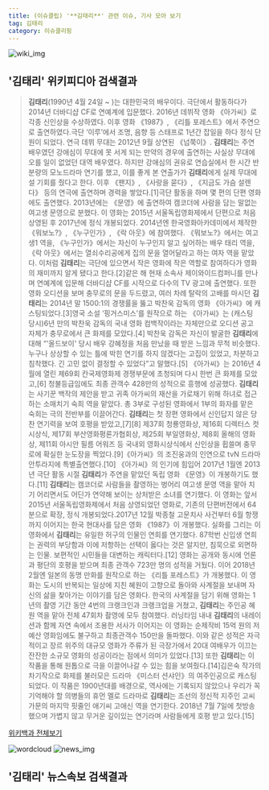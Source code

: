 ```yaml
---
title: (이슈클립) '**김태리**' 관련 이슈, 기사 모아 보기
tag: 김태리
category: 이슈클리핑
---
```

![wiki_img](https://user-images.githubusercontent.com/42597476/44503234-41136a80-a6d0-11e8-9071-6fc6418eafe4.png)
## **'**김태리**'** 위키피디아 검색결과
>**김태리**(1990년 4월 24일 ~ )는 대한민국의 배우이다. 극단에서 활동하다가 2014년 더바디샵 CF로 연예계에 입문했다. 2016년 데뷔작 영화 《아가씨》로 각종 신인상을 수상하였다. 이후 영화 《1987》, 《리틀 포레스트》에서 주연으로 출연하였다.극단 ‘이루’에서 조명, 음향 등 스태프로 1년간 잡일을 하다 정식 단원이 되었다. 연극 데뷔 무대는 2012년 9월 상연된 《넙쭉이》. **김태리**는 주연 배우였던 강애심이 무대에 못 서게 되는 만약의 경우에 출연하는 사실상 무대에 오를 일이 없었던 대역 배우였다. 하지만 강애심의 권유로 연습실에서 한 시간 반 분량의 모노드라마 연기를 했고, 이를 좋게 본 연출가가 **김태리**에게 실제 무대에 설 기회를 줬다고 한다. 이후 《팬지》, 《사랑을 묻다》, 《지금도 가슴 설렌다》 등의 연극에 출연하며 경력을 쌓았다.[1]극단 활동을 하며 몇 편의 단편 영화에도 출연했다. 2013년에는 《문영》에 출연하여 캠코더에 사람을 담는 말없는 여고생 문영으로 분했다. 이 영화는 2015년 서울독립영화제에서 단편으로 처음 상영된 후 2017년에 정식 개봉되었다. 2014년엔 한국영화아카데미에서 제작한 《뭐보노?》, 《누구인가》, 《락 아웃》에 참여했다. 《뭐보노?》에서는 여고생1 역을, 《누구인가》에서는 자신이 누구인지 알고 싶어하는 배우 태리 역을, 《락 아웃》에서는 열쇠수리공에게 집의 문을 열어달라고 하는 여자 역을 맡았다. 이처럼 **김태리**는 극단에 있으면서 작은 영화에 작은 역할로 참여하다가 영화의 재미까지 알게 됐다고 한다.[2]같은 해 현재 소속사 제이와이드컴퍼니를 만나며 연예계에 입문해 더바디샵 CF를 시작으로 다수의 TV 광고에 출연했다. 또한 영화 오디션을 보며 충무로의 문을 두드렸고, 여러 차례 탈락의 고배를 마시던 **김태리**는 2014년 말 1500:1의 경쟁률을 뚫고 박찬욱 감독의 영화 《아가씨》에 캐스팅되었다.[3]영국 소설 ‘핑거스미스’를 원작으로 하는 《아가씨》는 (캐스팅 당시)6년 만의 박찬욱 감독의 국내 영화 컴백작이라는 자체만으로 오디션 공고 자체가 충무로에서 큰 화제를 모았다.[4] 박찬욱 감독은 자신이 발굴한 **김태리**에 대해 “'올드보이' 당시 배우 강혜정을 처음 만났을 때 받은 느낌과 무척 비슷했다. 누구나 상상할 수 있는 틀에 박힌 연기를 하지 않겠다는 고집이 있었고, 차분하고 침착했다. 긴 고민 없이 결정할 수 있었다”고 말했다.[5] 《아가씨》는 2016년 4월에 열린 제69회 칸국제영화제 경쟁부문에 초청되며 다시 한번 큰 화제를 모았고,[6] 청불등급임에도 최종 관객수 428만의 성적으로 흥행에 성공했다. **김태리**는 사기꾼 백작의 제안을 받고 귀족 아가씨의 재산을 가로채기 위해 하녀로 접근하는 소매치기 숙희 역을 맡았다. 총 3부로 구성된 영화에서 1부의 화자를 맡은 숙희는 극의 전반부를 이끌어간다. **김태리**는 첫 장편 영화에서 신인답지 않은 당찬 연기력을 보여 호평을 받았고,[7][8] 제37회 청룡영화상, 제16회 디렉터스 컷 시상식, 제17회 부산영화평론가협회상, 제25회 부일영화상, 제8회 올해의 영화상, 제11회 아시안 필름 어워즈 등 국내외 영화시상식에서 신인상을 휩쓸며 충무로에 확실한 눈도장을 찍었다.[9]《아가씨》의 조진웅과의 인연으로 tvN 드라마 안투라지에 특별출연했다.[10] 《아가씨》의 인기에 힘입어 2017년 1월엔 2013년 극단 활동 시절 **김태리**가 주연을 맡았던 독립 영화 《문영》이 개봉하기도 했다.[11] **김태리**는 캠코더로 사람들을 촬영하는 벙어리 여고생 문영 역을 맡아 치기 어리면서도 어딘가 연약해 보이는 상처받은 소녀를 연기했다. 이 영화는 앞서 2015년 서울독립영화제에서 처음 상영되었던 영화로, 기존의 단편버전에서 64분으로 확장, 정식 개봉되었다.2017년 12월 박종철 고문치사 사건부터 6월 항쟁까지 이어지는 한국 현대사를 담은 영화 《1987》이 개봉했다. 실화를 그리는 이 영화에서 **김태리**는 유일한 허구의 인물인 연희를 연기했다. 87학번 신입생 연희는 권력의 부당함과 이에 저항하는 선택이 옳다는 것은 알지만, 침묵으로 외면하는 인물. 보편적인 시민들을 대변하는 캐릭터다.[12] 영화는 공개와 동시에 언론과 평단의 호평을 받으며 최종 관객수 723만 명의 성적을 거뒀다. 이어 2018년 2월엔 일본의 동명 만화를 원작으로 하는 《리틀 포레스트》가 개봉했다. 이 영화는 도시의 반복되는 일상에 지친 혜원이 고향으로 돌아와 사계절을 보내며 자신의 삶을 찾아가는 이야기를 담은 영화다. 한국의 사계절을 담기 위해 영화는 1년의 촬영 기간 동안 4번의 크랭크인과 크랭크업을 거쳤고, **김태리**는 주인공 혜원 역을 맡아 전체 47회차 촬영에 모두 참여했다. 러닝타임 내내 **김태리**의 내레이션과 함께 자연 속에서 조용한 서사가 이어지는 이 영화는 순제작비 15억 원의 저예산 영화임에도 불구하고 최종관객수 150만을 돌파했다. 이와 같은 성적은 자극적이고 장르 위주의 대규모 영화가 주류가 된 극장가에서 20대 여배우가 이끄는 잔잔한 소규모 영화의 성공이라는 점에서 의미가 있었다.[13] 또한 **김태리**는 이 작품을 통해 원톱으로 극을 이끌어나갈 수 있는 힘을 보여줬다.[14]김은숙 작가의 차기작으로 화제를 불러모은 드라마 《미스터 션샤인》의 여주인공으로 캐스팅 되었다. 이 작품은 1900년대를 배경으로, 역사에는 기록되지 않았으나 우리가 꼭 기억해야 할 의병들의 휴먼 멜로 드라마로 **김태리**는 조선의 정신적 지주인 고씨 가문의 마지막 핏줄인 애기씨 고애신 역을 연기한다. 2018년 7월 7일에 첫방송 했으며 가볍지 않고 무거운 깊이있는 연기라며 사람들에게 호평 받고 있다.[15]

<a href="https://ko.wikipedia.org/wiki/김태리" target="_blank">위키백과 전체보기</a>

![wordcloud](https://s3.ap-northeast-2.amazonaws.com/lyrics101-wordcloud/2018-09-22-1537621393.png)
![news_img](https://user-images.githubusercontent.com/42597476/44507050-1206f400-a6e4-11e8-8d98-7ffbfebb353f.png)
## **'**김태리**'** 뉴스속보 검색결과

